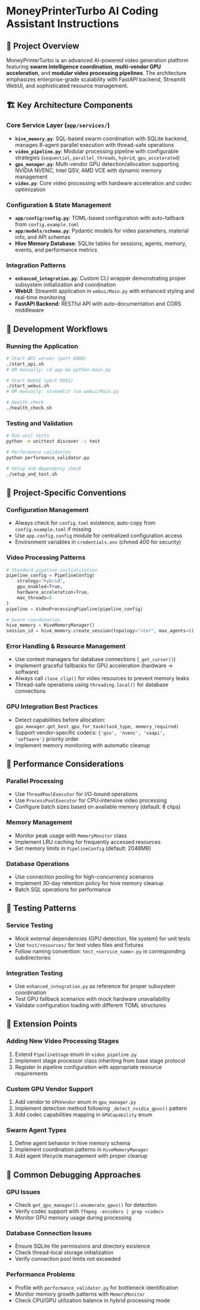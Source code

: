 # MoneyPrinterTurbo AI Coding Assistant Instructions

## 🎯 Project Overview
MoneyPrinterTurbo is an advanced AI-powered video generation platform featuring **swarm intelligence coordination**, **multi-vendor GPU acceleration**, and **modular video processing pipelines**. The architecture emphasizes enterprise-grade scalability with FastAPI backend, Streamlit WebUI, and sophisticated resource management.

## 🏗️ Key Architecture Components

### Core Service Layer (`app/services/`)
- **`hive_memory.py`**: SQL-based swarm coordination with SQLite backend, manages 8-agent parallel execution with thread-safe operations
- **`video_pipeline.py`**: Modular processing pipeline with configurable strategies (`sequential`, `parallel_threads`, `hybrid`, `gpu_accelerated`)
- **`gpu_manager.py`**: Multi-vendor GPU detection/allocation supporting NVIDIA NVENC, Intel QSV, AMD VCE with dynamic memory management
- **`video.py`**: Core video processing with hardware acceleration and codec optimization

### Configuration & State Management
- **`app/config/config.py`**: TOML-based configuration with auto-fallback from `config.example.toml`
- **`app/models/schema.py`**: Pydantic models for video parameters, material info, and API schemas
- **Hive Memory Database**: SQLite tables for sessions, agents, memory, events, and performance metrics

### Integration Patterns
- **`enhanced_integration.py`**: Custom CLI wrapper demonstrating proper subsystem initialization and coordination
- **WebUI**: Streamlit application in `webui/Main.py` with enhanced styling and real-time monitoring
- **FastAPI Backend**: RESTful API with auto-documentation and CORS middleware

## 🔧 Development Workflows

### Running the Application
```bash
# Start API server (port 8080)
./start_api.sh
# OR manually: cd app && python main.py

# Start WebUI (port 8501) 
./start_webui.sh
# OR manually: streamlit run webui/Main.py

# Health check
./health_check.sh
```

### Testing and Validation
```bash
# Run unit tests
python -m unittest discover -s test

# Performance validation
python performance_validator.py

# Setup and dependency check
./setup_and_test.sh
```

## 📝 Project-Specific Conventions

### Configuration Management
- Always check for `config.toml` existence; auto-copy from `config.example.toml` if missing
- Use `app.config.config` module for centralized configuration access
- Environment variables in `credentials.env` (chmod 400 for security)

### Video Processing Patterns
```python
# Standard pipeline initialization
pipeline_config = PipelineConfig(
    strategy="hybrid",
    gpu_enabled=True,
    hardware_acceleration=True,
    max_threads=8
)
pipeline = VideoProcessingPipeline(pipeline_config)

# Swarm coordination
hive_memory = HiveMemoryManager()
session_id = hive_memory.create_session(topology="star", max_agents=8)
```

### Error Handling & Resource Management
- Use context managers for database connections (`_get_cursor()`)
- Implement graceful fallbacks for GPU acceleration (hardware → software)
- Always call `close_clip()` for video resources to prevent memory leaks
- Thread-safe operations using `threading.local()` for database connections

### GPU Integration Best Practices
- Detect capabilities before allocation: `gpu_manager.get_best_gpu_for_task(task_type, memory_required)`
- Support vendor-specific codecs: `{'qsv', 'nvenc', 'vaapi', 'software'}` priority order
- Implement memory monitoring with automatic cleanup

## 🚀 Performance Considerations

### Parallel Processing
- Use `ThreadPoolExecutor` for I/O-bound operations
- Use `ProcessPoolExecutor` for CPU-intensive video processing
- Configure batch sizes based on available memory (default: 8 clips)

### Memory Management
- Monitor peak usage with `MemoryMonitor` class
- Implement LRU caching for frequently accessed resources
- Set memory limits in `PipelineConfig` (default: 2048MB)

### Database Operations
- Use connection pooling for high-concurrency scenarios
- Implement 30-day retention policy for hive memory cleanup
- Batch SQL operations for performance

## 🧪 Testing Patterns

### Service Testing
- Mock external dependencies (GPU detection, file system) for unit tests
- Use `test/resources/` for test video files and fixtures
- Follow naming convention: `test_<service_name>.py` in corresponding subdirectories

### Integration Testing
- Use `enhanced_integration.py` as reference for proper subsystem coordination
- Test GPU fallback scenarios with mock hardware unavailability
- Validate configuration loading with different TOML structures

## 🔌 Extension Points

### Adding New Video Processing Stages
1. Extend `PipelineStage` enum in `video_pipeline.py`
2. Implement stage processor class inheriting from base stage protocol
3. Register in pipeline configuration with appropriate resource requirements

### Custom GPU Vendor Support
1. Add vendor to `GPUVendor` enum in `gpu_manager.py`
2. Implement detection method following `_detect_nvidia_gpus()` pattern
3. Add codec capabilities mapping in `GPUCapability` enum

### Swarm Agent Types
1. Define agent behavior in hive memory schema
2. Implement coordination patterns in `HiveMemoryManager`
3. Add agent lifecycle management with proper cleanup

## 🐛 Common Debugging Approaches

### GPU Issues
- Check `get_gpu_manager().enumerate_gpus()` for detection
- Verify codec support with `ffmpeg -encoders | grep <codec>`
- Monitor GPU memory usage during processing

### Database Connection Issues
- Ensure SQLite file permissions and directory existence
- Check thread-local storage initialization
- Verify connection pool limits not exceeded

### Performance Problems
- Profile with `performance_validator.py` for bottleneck identification
- Monitor memory growth patterns with `MemoryMonitor`
- Check CPU/GPU utilization balance in hybrid processing mode
